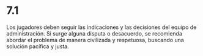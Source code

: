 # 7.1

Los jugadores deben seguir las indicaciones y las decisiones del equipo de administración. Si surge alguna disputa o desacuerdo, se recomienda abordar el problema de manera civilizada y respetuosa, buscando una solución pacífica y justa.
